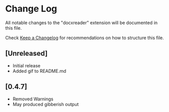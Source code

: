 # Change Log

All notable changes to the "docxreader" extension will be documented in this file.

Check [Keep a Changelog](http://keepachangelog.com/) for recommendations on how to structure this file.

## [Unreleased]

- Initial release
- Added gif to README.md

## [0.4.7]

- Removed Warnings
- May produced gibberish output
